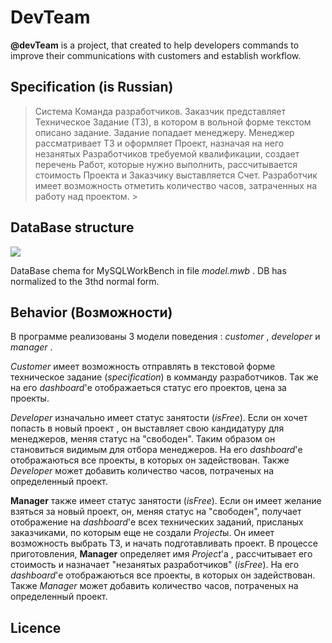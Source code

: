 DevTeam
================

**@devTeam** is a project, that created to help developers commands to improve their communications with customers and establish workflow.


## Specification (is Russian)
<p>
<blockquote>
 Система Команда разработчиков. Заказчик представляет Техническое Задание (ТЗ), в котором в вольной форме текстом описано задание. Задание попадает менеджеру. Менеджер рассматривает ТЗ и оформляет Проект, назначая на него незанятых Разработчиков требуемой квалификации, cоздает перечень Работ, которые нужно выполнить,  рассчитывается стоимость Проекта и Заказчику выставляется Счет. Разработчик имеет возможность отметить количество часов, затраченных на работу над проектом. >
</blockquote>
</p>

## DataBase structure
![](https://cloud.githubusercontent.com/assets/4557935/6166427/d41a53bc-b2b8-11e4-9ab1-d973506f58a6.png)

DataBase chema for MySQLWorkBench in file *model.mwb* . DB has normalized to the 3thd normal form.

## Behavior (Возможности)

В программе реализованы 3 модели поведения : *customer* , *developer*  и *manager* . 

*Customer* имеет возможность отправлять в текстовой форме техническое задание (*specification*) в комманду разработчиков. Так же на его *dashboard*'е  отображаеться статус его проектов, цена за проекты.  

*Developer* изначально имеет статус занятости (*isFree*). Если он хочет попасть в новый проект , он выставляет свою кандидатуру для менеджеров, меняя статус на "свободен". Таким образом он становиться видимым для отбора менеджеров. На его *dashboard*'е  отображаються все проекты, в которых он задействован. Также *Developer* может добавить количество часов, потраченых на определенный проект.

**Manager** также  имеет статус занятости (*isFree*). Если он имеет желание взяться за новый проект, он, меняя статус на "свободен", получает отображение на  *dashboard*'е всех технических заданий, присланых заказчиками, по которым еще не создали *Project*ы. Он имеет возможность выбрать ТЗ, и начать подготавливать проект. В процессе приготовления, **Manager** определяет имя *Project*'а , рассчитывает его стоимость и назначает "незанятых разработчиков" (*isFree*).
На его *dashboard*'е  отображаються все проекты, в которых он задействован. Также *Manager* может добавить количество часов, потраченых на определенный проект.

## Licence


